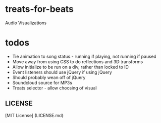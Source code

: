 treats-for-beats
================

Audio Visualizations

todos
=====
- Tie animation to song status - running if playing, not running if paused
- Move away from using CSS to do reflections and 3D transforms
- Allow initialize to be run on a div, rather than locked to ID
- Event listeners should use jQuery if using jQuery
- Should probably wean off of jQuery
- Soundcloud source for MP3s
- Treats selector - allow choosing of visual

## LICENSE
[MIT License] (LICENSE.md)
